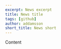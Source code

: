 ```yaml
---
excerpt: News excerpt
title: News title
tags: [github]
author: addamsson
short_title: News short
---
```


Content
